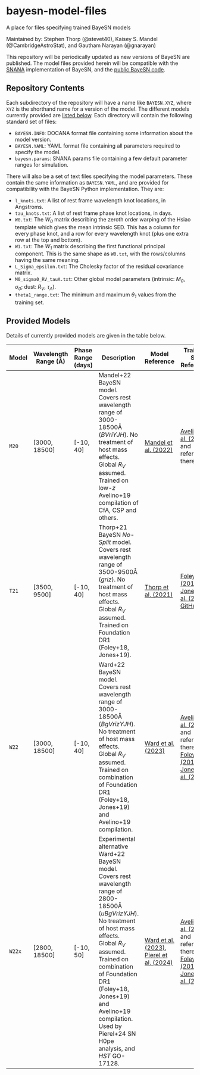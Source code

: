 # bayesn-model-files
A place for files specifying trained BayeSN models

Maintained by: Stephen Thorp (@stevet40), Kaisey S. Mandel (@CambridgeAstroStat), and Gautham Narayan (@gnarayan)

This repository will be periodically updated as new versions of BayeSN are published. The model files provided herein will be compatible with the [SNANA](https://github.com/RickKessler/SNANA/) implementation of BayeSN, and the [public BayeSN code](https://github.com/bayesn/bayesn-public).

## Repository Contents
Each subdirectory of the repository will have a name like `BAYESN.XYZ`, where `XYZ` is the shorthand name for a version of the model. The different models currently provided are [listed below](#provided-models). Each directory will contain the following standard set of files:
 * `BAYESN.INFO`: DOCANA format file containing some information about the model version.
 * `BAYESN.YAML`: YAML format file containing all parameters required to specify the model.
 * `bayesn.params`: SNANA params file containing a few default parameter ranges for simulation.

There will also be a set of text files specifying the model parameters. These contain the same information as `BAYESN.YAML`, and are provided for compatibility with the BayeSN Python implementation. They are:
 * `l_knots.txt`: A list of rest frame wavelength knot locations, in Angstroms.
 * `tau_knots.txt`: A list of rest frame phase knot locations, in days.
 * `W0.txt`: The _W<sub>0</sub>_ matrix describing the zeroth order warping of the Hsiao template which gives the mean intrinsic SED. This has a column for every phase knot, and a row for every wavelength knot (plus one extra row at the top and bottom).
 * `W1.txt`: The _W<sub>1</sub>_ matrix describing the first functional principal component. This is the same shape as `W0.txt`, with the rows/columns having the same meaning.
 * `L_Sigma_epsilon.txt`: The Cholesky factor of the residual covariance matrix.
 * `M0_sigma0_RV_tauA.txt`: Other global model parameters (intrinsic: _M<sub>0</sub>_, _σ<sub>0</sub>_; dust: _R<sub>V</sub>_, _τ<sub>A</sub>_).
 * `theta1_range.txt`: The minimum and maximum _θ<sub>1</sub>_ values from the training set.

## Provided Models

Details of currently provided models are given in the table below.

Model | Wavelength Range (Å) | Phase Range (days) | Description | Model Reference | Training Set Reference
--- | --- | --- | --- | --- | ---
`M20` | [3000, 18500] | [-10, 40] | Mandel+22 BayeSN model. Covers rest wavelength range of 3000-18500Å (_BVriYJH_). No treatment of host mass effects. Global _R<sub>V</sub>_ assumed. Trained on low-_z_ Avelino+19 compilation of CfA, CSP and others. | [Mandel et al. (2022)](https://ui.adsabs.harvard.edu/abs/2022MNRAS.510.3939M/abstract) | [Avelino et al. (2019)](https://ui.adsabs.harvard.edu/abs/2019ApJ...887..106A/abstract), and references therein
`T21` | [3500, 9500] | [-10, 40] | Thorp+21 BayeSN _No-Split_ model. Covers rest wavelength range of 3500-9500Å (_griz_). No treatment of host mass effects. Global _R<sub>V</sub>_ assumed. Trained on Foundation DR1 (Foley+18, Jones+19). | [Thorp et al. (2021)](https://ui.adsabs.harvard.edu/abs/2021MNRAS.508.4310T/abstract) | [Foley et al. (2018)](https://ui.adsabs.harvard.edu/abs/2018MNRAS.475..193F/abstract); [Jones et al. (2019)](https://ui.adsabs.harvard.edu/abs/2019ApJ...881...19J/abstract); [GitHub](https://github.com/djones1040/Foundation_DR1)
`W22` | [3000, 18500] | [-10, 40] | Ward+22 BayeSN model. Covers rest wavelength range of 3000-18500Å (_BgVrizYJH_). No treatment of host mass effects. Global _R<sub>V</sub>_ assumed. Trained on combination of Foundation DR1 (Foley+18, Jones+19) and Avelino+19 compilation. | [Ward et al. (2023)](https://ui.adsabs.harvard.edu/abs/2022arXiv220910558W/abstract) | [Avelino et al. (2019)](https://ui.adsabs.harvard.edu/abs/2019ApJ...887..106A/abstract), and references therein; [Foley et al. (2018)](https://ui.adsabs.harvard.edu/abs/2018MNRAS.475..193F/abstract); [Jones et al. (2019)](https://ui.adsabs.harvard.edu/abs/2019ApJ...881...19J/abstract)
`W22x` | [2800, 18500] | [-10, 50] | Experimental alternative Ward+22 BayeSN model. Covers rest wavelength range of 2800-18500Å (_uBgVrizYJH_). No treatment of host mass effects. Global _R<sub>V</sub>_ assumed. Trained on combination of Foundation DR1 (Foley+18, Jones+19) and Avelino+19 compilation. Used by Pierel+24 SN H0pe analysis, and _HST_ GO-17128. | [Ward et al. (2023)](https://ui.adsabs.harvard.edu/abs/2022arXiv220910558W/abstract), [Pierel et al. (2024)](https://ui.adsabs.harvard.edu/abs/2024arXiv240318954P/abstract) | [Avelino et al. (2019)](https://ui.adsabs.harvard.edu/abs/2019ApJ...887..106A/abstract), and references therein; [Foley et al. (2018)](https://ui.adsabs.harvard.edu/abs/2018MNRAS.475..193F/abstract); [Jones et al. (2019)](https://ui.adsabs.harvard.edu/abs/2019ApJ...881...19J/abstract)
